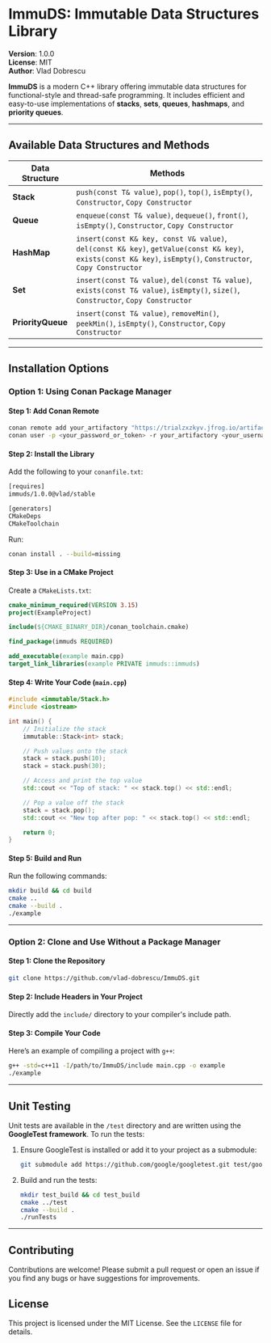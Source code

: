 # **ImmuDS: Immutable Data Structures Library**

**Version**: 1.0.0  
**License**: MIT  
**Author**: Vlad Dobrescu  

**ImmuDS** is a modern C++ library offering immutable data structures for functional-style and thread-safe programming. It includes efficient and easy-to-use implementations of **stacks**, **sets**, **queues**, **hashmaps**, and **priority queues**.

---

## **Available Data Structures and Methods**

| **Data Structure**   | **Methods**                                                                                  |
|-----------------------|---------------------------------------------------------------------------------------------|
| **Stack**             | `push(const T& value)`, `pop()`, `top()`, `isEmpty()`, `Constructor`, `Copy Constructor`    |
| **Queue**             | `enqueue(const T& value)`, `dequeue()`, `front()`, `isEmpty()`, `Constructor`, `Copy Constructor` |
| **HashMap**           | `insert(const K& key, const V& value)`, `del(const K& key)`, `getValue(const K& key)`, `exists(const K& key)`, `isEmpty()`, `Constructor`, `Copy Constructor` |
| **Set**               | `insert(const T& value)`, `del(const T& value)`, `exists(const T& value)`, `isEmpty()`, `size()`, `Constructor`, `Copy Constructor` |
| **PriorityQueue**     | `insert(const T& value)`, `removeMin()`, `peekMin()`, `isEmpty()`, `Constructor`, `Copy Constructor` |

---

## **Installation Options**

### **Option 1: Using Conan Package Manager**

#### **Step 1: Add Conan Remote**
```bash
conan remote add your_artifactory "https://trialzxzkyv.jfrog.io/artifactory/api/conan/first-conan"
conan user -p <your_password_or_token> -r your_artifactory <your_username>
```

#### **Step 2: Install the Library**
Add the following to your `conanfile.txt`:
```txt
[requires]
immuds/1.0.0@vlad/stable

[generators]
CMakeDeps
CMakeToolchain
```

Run:
```bash
conan install . --build=missing
```

#### **Step 3: Use in a CMake Project**
Create a `CMakeLists.txt`:
```cmake
cmake_minimum_required(VERSION 3.15)
project(ExampleProject)

include(${CMAKE_BINARY_DIR}/conan_toolchain.cmake)

find_package(immuds REQUIRED)

add_executable(example main.cpp)
target_link_libraries(example PRIVATE immuds::immuds)
```

#### **Step 4: Write Your Code (`main.cpp`)**
```cpp
#include <immutable/Stack.h>
#include <iostream>

int main() {
    // Initialize the stack
    immutable::Stack<int> stack;

    // Push values onto the stack
    stack = stack.push(10);
    stack = stack.push(30);

    // Access and print the top value
    std::cout << "Top of stack: " << stack.top() << std::endl;

    // Pop a value off the stack
    stack = stack.pop();
    std::cout << "New top after pop: " << stack.top() << std::endl;

    return 0;
}
```

#### **Step 5: Build and Run**
Run the following commands:
```bash
mkdir build && cd build
cmake ..
cmake --build .
./example
```

---

### **Option 2: Clone and Use Without a Package Manager**

#### **Step 1: Clone the Repository**
```bash
git clone https://github.com/vlad-dobrescu/ImmuDS.git
```

#### **Step 2: Include Headers in Your Project**
Directly add the `include/` directory to your compiler's include path.

#### **Step 3: Compile Your Code**
Here’s an example of compiling a project with `g++`:
```bash
g++ -std=c++11 -I/path/to/ImmuDS/include main.cpp -o example
./example
```

---

## **Unit Testing**
Unit tests are available in the `/test` directory and are written using the **GoogleTest framework**. To run the tests:

1. Ensure GoogleTest is installed or add it to your project as a submodule:
   ```bash
   git submodule add https://github.com/google/googletest.git test/googletest
   ```

2. Build and run the tests:
   ```bash
   mkdir test_build && cd test_build
   cmake ../test
   cmake --build .
   ./runTests
   ```

---

## **Contributing**
Contributions are welcome! Please submit a pull request or open an issue if you find any bugs or have suggestions for improvements.

## **License**
This project is licensed under the MIT License. See the `LICENSE` file for details.
